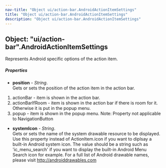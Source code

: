 ```yaml
---
nav-title: "Object ui/action-bar.AndroidActionItemSettings"
title: "Object ui/action-bar.AndroidActionItemSettings"
description: "Object ui/action-bar.AndroidActionItemSettings"
---
```

## Object: "ui/action-bar".AndroidActionItemSettings  
Represents Android specific options of the action item.

##### Properties
 - **position** - _String_.    
  Gets or sets the position of the action item in the action bar.
 1. actionBar - item is shown in the action bar.
 2. actionBarIfRoom - item is shown in the action bar if there is room for it. Otherwise it is put in the popup menu.
 3. popup - item is shown in the popup menu.
Note: Property not applicable to NavigationButton
 - **systemIcon** - _String_.    
  Gets or sets the name of the system drawable resource to be displayed.
Use this property instead of ActionItem.icon if you want to diplsay a built-in Android system icon.
The value should be a string such as 'ic_menu_search' if you want to display the built-in Android Menu Search icon for example.
For a full list of Android drawable names, please visit http://androiddrawables.com